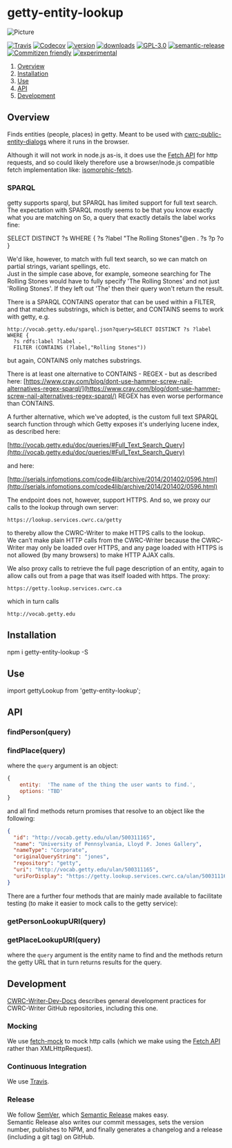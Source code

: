 # getty-entity-lookup

![Picture](http://cwrc.ca/logos/CWRC_logos_2016_versions/CWRCLogo-Horz-FullColour.png)

[![Travis](https://img.shields.io/travis/cwrc/getty-entity-lookup.svg)](https://travis-ci.org/cwrc/getty-entity-lookup)
[![Codecov](https://img.shields.io/codecov/c/github/cwrc/getty-entity-lookup.svg)](https://codecov.io/gh/cwrc/getty-entity-lookup)
[![version](https://img.shields.io/npm/v/getty-entity-lookup.svg)](http://npm.im/getty-entity-lookup)
[![downloads](https://img.shields.io/npm/dm/getty-entity-lookup.svg)](http://npm-stat.com/charts.html?package=getty-entity-lookup&from=2015-08-01)
[![GPL-3.0](https://img.shields.io/npm/l/getty-entity-lookup.svg)](http://opensource.org/licenses/GPL-3.0)
[![semantic-release](https://img.shields.io/badge/%20%20%F0%9F%93%A6%F0%9F%9A%80-semantic--release-e10079.svg)](https://github.com/semantic-release/semantic-release)
[![Commitizen friendly](https://img.shields.io/badge/commitizen-friendly-brightgreen.svg)](http://commitizen.github.io/cz-cli/)
[![experimental](http://badges.github.io/stability-badges/dist/experimental.svg)](http://github.com/badges/stability-badges)

1. [Overview](#overview)
1. [Installation](#installation)
1. [Use](#use)
1. [API](#api)
1. [Development](#development)

## Overview

Finds entities (people, places) in getty. Meant to be used with [cwrc-public-entity-dialogs](https://github.com/cwrc-public-entity-dialogs) where it runs in the browser.

Although it will not work in node.js as-is, it does use the [Fetch API](https://developer.mozilla.org/en-US/docs/Web/API/Fetch_API) for http requests, and so could likely therefore use a browser/node.js compatible fetch implementation like: [isomorphic-fetch](https://www.npmjs.com/package/isomorphic-fetch).

### SPARQL

getty supports sparql, but SPARQL has limited support for full text search. The expectation with SPARQL mostly seems to be that you know exactly what you are matching on
So, a query that exactly details the label works fine:

SELECT DISTINCT ?s WHERE {
?s ?label "The Rolling Stones"@en .
?s ?p ?o
}

We'd like, however, to match with full text search, so we can match on partial strings, variant spellings, etc.  
Just in the simple case above, for example, someone searching for The Rolling Stones would have to fully specify 'The Rolling Stones' and not just 'Rolling Stones'. If they left out 'The' then their query won't return the result.

There is a SPARQL CONTAINS operator that can be used within a FILTER, and that matches substrings, which is better, and
CONTAINS seems to work with getty, e.g.

```text
http://vocab.getty.edu/sparql.json?query=SELECT DISTINCT ?s ?label WHERE {
  ?s rdfs:label ?label .
  FILTER (CONTAINS (?label,"Rolling Stones"))
```

but again, CONTAINS only matches substrings.

There is at least one alternative to CONTAINS - REGEX - but as described
here: [https://www.cray.com/blog/dont-use-hammer-screw-nail-alternatives-regex-sparql/](https://www.cray.com/blog/dont-use-hammer-screw-nail-alternatives-regex-sparql/) REGEX has even worse performance than CONTAINS.

A further alternative, which we've adopted, is the
custom full text SPARQL search function through which Getty exposes it's underlying lucene index, as described here:

[http://vocab.getty.edu/doc/queries/#Full_Text_Search_Query](http://vocab.getty.edu/doc/queries/#Full_Text_Search_Query)

and here:

[http://serials.infomotions.com/code4lib/archive/2014/201402/0596.html](http://serials.infomotions.com/code4lib/archive/2014/201402/0596.html)

The endpoint does not, however, support HTTPS. And so, we proxy our calls to the lookup through own server:

`https://lookup.services.cwrc.ca/getty`

to thereby allow the CWRC-Writer to make HTTPS calls to the lookup.  
We can’t make plain HTTP calls from the CWRC-Writer because the CWRC-Writer may only be
loaded over HTTPS, and any page loaded with HTTPS is not allowed (by many browsers) to make HTTP AJAX calls.

We also proxy calls to retrieve the full page description of an entity, again to allow calls out from a page that was itself
loaded with https. The proxy:

`https://getty.lookup.services.cwrc.ca`

which in turn calls

`http://vocab.getty.edu`

## Installation

npm i getty-entity-lookup -S

## Use

import gettyLookup from 'getty-entity-lookup';

## API

### findPerson(query)

### findPlace(query)

where the `query` argument is an object:

```js
{
    entity:  'The name of the thing the user wants to find.',
    options: 'TBD'
}
```

and all find methods return promises that resolve to an object like the following:

```json
{
  "id": "http://vocab.getty.edu/ulan/500311165",
  "name": "University of Pennsylvania, Lloyd P. Jones Gallery",
  "nameType": "Corporate",
  "originalQueryString": "jones",
  "repository": "getty",
  "uri": "http://vocab.getty.edu/ulan/500311165",
  "uriForDisplay": "https://getty.lookup.services.cwrc.ca/ulan/500311165"
}
```

There are a further four methods that are mainly made available to facilitate testing (to make it easier to mock calls to the getty service):

### getPersonLookupURI(query)

### getPlaceLookupURI(query)

where the `query` argument is the entity name to find and the methods return the getty URL that in turn returns results for the query.

## Development

[CWRC-Writer-Dev-Docs](https://github.com/cwrc/CWRC-Writer-Dev-Docs) describes general development practices for CWRC-Writer GitHub repositories, including this one.

<!-- ### Testing

The code in this repository is intended to run in the browser, and so we use [browser-run](https://github.com/juliangruber/browser-run) to run [browserified](http://browserify.org) [tape](https://github.com/substack/tape) tests directly in the browser.

We [decorate](https://en.wikipedia.org/wiki/Decorator_pattern) [tape](https://github.com/substack/tape) with [tape-promise](https://github.com/jprichardson/tape-promise) to allow testing with promises and async methods. -->

### Mocking

We use [fetch-mock](https://github.com/wheresrhys/fetch-mock) to mock http calls (which we make using the [Fetch API](https://developer.mozilla.org/en-US/docs/Web/API/Fetch_API) rather than XMLHttpRequest).

<!-- We use [sinon](http://sinonjs.org) [fake timers](http://sinonjs.org/releases/v4.0.1/fake-timers/) to test our timeouts, without having to wait for the timeouts.

### Code Coverage

We generate code coverage by instrumenting our code with [istanbul](https://github.com/gotwarlost/istanbul) before [browser-run](https://github.com/juliangruber/browser-run) runs the tests,
then extract the coverage (which [istanbul](https://github.com/gotwarlost/istanbul) writes to the global object, i.e., the window in the browser), format it with [istanbul](https://github.com/gotwarlost/istanbul), and finally report (Travis actually does this for us) to [codecov.io](codecov.io)

### Transpilation

We use [babelify](https://github.com/babel/babelify) and [babel-plugin-istanbul](https://github.com/istanbuljs/babel-plugin-istanbul) to compile our code, tests, and code coverage with [babel](https://github.com/babel/babel) -->

### Continuous Integration

We use [Travis](https://travis-ci.org).

### Release

We follow [SemVer](http://semver.org), which [Semantic Release](https://github.com/semantic-release/semantic-release) makes easy.  
Semantic Release also writes our commit messages, sets the version number, publishes to NPM, and finally generates a changelog and a release (including a git tag) on GitHub.
